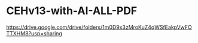# CEHv13-with-AI-ALL-PDF

https://drive.google.com/drive/folders/1m0D9x3zMroKuZ4qWSfEakpVwFOTTXHM8?usp=sharing
